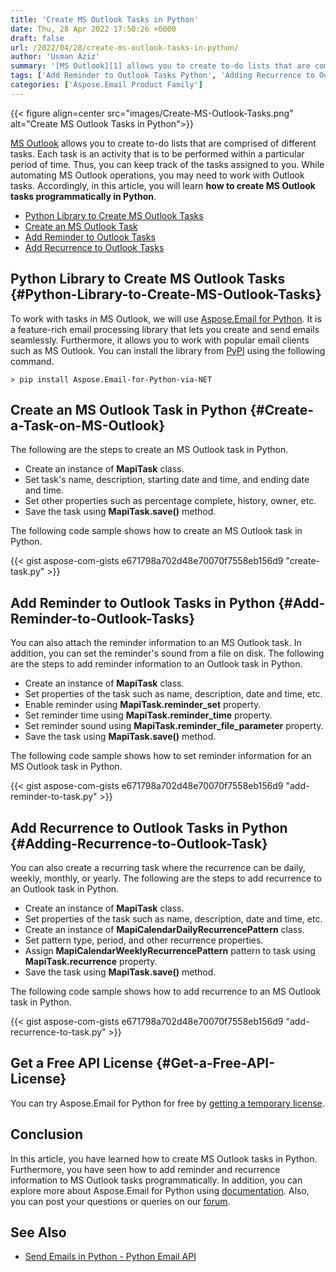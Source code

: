 ```yaml
---
title: 'Create MS Outlook Tasks in Python'
date: Thu, 28 Apr 2022 17:50:26 +0000
draft: false
url: /2022/04/28/create-ms-outlook-tasks-in-python/
author: 'Usman Aziz'
summary: '[MS Outlook][1] allows you to create to-do lists that are comprised of different tasks. Each task is an activity that is to be performed within a particular period of time. Thus, you can keep track of the tasks assigned to you. While automating MS Outlook operations, you may need to work with Outlook tasks. Accordingly, in this article, you will learn **how to create MS Outlook tasks programmatically in Python**.'
tags: ['Add Reminder to Outlook Tasks Python', 'Adding Recurrence to Outlook Task in Python', 'Create a Task on MS Outlook in Python', 'Python Library to Create MS Outlook Tasks', 'python email library']
categories: ['Aspose.Email Product Family']
---
```




{{< figure align=center src="images/Create-MS-Outlook-Tasks.png" alt="Create MS Outlook Tasks in Python">}}


[MS Outlook][2] allows you to create to-do lists that are comprised of different tasks. Each task is an activity that is to be performed within a particular period of time. Thus, you can keep track of the tasks assigned to you. While automating MS Outlook operations, you may need to work with Outlook tasks. Accordingly, in this article, you will learn **how to create MS Outlook tasks programmatically in Python**.

*   [Python Library to Create MS Outlook Tasks][3]
*   [Create an MS Outlook Task][4]
*   [Add Reminder to Outlook Tasks][5]
*   [Add Recurrence to Outlook Tasks][6]

## Python Library to Create MS Outlook Tasks {#Python-Library-to-Create-MS-Outlook-Tasks}

To work with tasks in MS Outlook, we will use [Aspose.Email for Python][7]. It is a feature-rich email processing library that lets you create and send emails seamlessly. Furthermore, it allows you to work with popular email clients such as MS Outlook. You can install the library from [PyPI][8] using the following command.

```
> pip install Aspose.Email-for-Python-via-NET
```

## Create an MS Outlook Task in Python {#Create-a-Task-on-MS-Outlook}

The following are the steps to create an MS Outlook task in Python.

*   Create an instance of **MapiTask** class.
*   Set task's name, description, starting date and time, and ending date and time.
*   Set other properties such as percentage complete, history, owner, etc.
*   Save the task using **MapiTask.save()** method.

The following code sample shows how to create an MS Outlook task in Python.

{{< gist aspose-com-gists e671798a702d48e70070f7558eb156d9 "create-task.py" >}}

## Add Reminder to Outlook Tasks in Python {#Add-Reminder-to-Outlook-Tasks}

You can also attach the reminder information to an MS Outlook task. In addition, you can set the reminder's sound from a file on disk. The following are the steps to add reminder information to an Outlook task in Python.

*   Create an instance of **MapiTask** class.
*   Set properties of the task such as name, description, date and time, etc.
*   Enable reminder using **MapiTask.reminder\_set** property.
*   Set reminder time using **MapiTask.reminder\_time** property.
*   Set reminder sound using **MapiTask.reminder\_file\_parameter** property.
*   Save the task using **MapiTask.save()** method.

The following code sample shows how to set reminder information for an MS Outlook task in Python.

{{< gist aspose-com-gists e671798a702d48e70070f7558eb156d9 "add-reminder-to-task.py" >}}

## Add Recurrence to Outlook Tasks in Python {#Adding-Recurrence-to-Outlook-Task}

You can also create a recurring task where the recurrence can be daily, weekly, monthly, or yearly. The following are the steps to add recurrence to an Outlook task in Python.

*   Create an instance of **MapiTask** class.
*   Set properties of the task such as name, description, date and time, etc.
*   Create an instance of **MapiCalendarDailyRecurrencePattern** class.
*   Set pattern type, period, and other recurrence properties.
*   Assign **MapiCalendarWeeklyRecurrencePattern** pattern to task using **MapiTask.recurrence** property.
*   Save the task using **MapiTask.save()** method.

The following code sample shows how to add recurrence to an MS Outlook task in Python.

{{< gist aspose-com-gists e671798a702d48e70070f7558eb156d9 "add-recurrence-to-task.py" >}}

## Get a Free API License {#Get-a-Free-API-License}

You can try Aspose.Email for Python for free by [getting a temporary license][9].

## Conclusion

In this article, you have learned how to create MS Outlook tasks in Python. Furthermore, you have seen how to add reminder and recurrence information to MS Outlook tasks programmatically. In addition, you can explore more about Aspose.Email for Python using [documentation][10]. Also, you can post your questions or queries on our [forum][11].

## See Also

*   [Send Emails in Python - Python Email API][12]




[1]: https://en.wikipedia.org/wiki/Microsoft_Outlook
[2]: https://en.wikipedia.org/wiki/Microsoft_Outlook
[3]: #Python-Library-to-Create-MS-Outlook-Tasks
[4]: #Create-a-Task-on-MS-Outlook
[5]: #Add-Reminder-to-Outlook-Tasks
[6]: #Adding-Recurrence-to-Outlook-Task
[7]: https://products.aspose.com/email/python-net
[8]: https://pypi.org/project/Aspose.Email-for-Python-via-NET/
[9]: https://purchase.aspose.com/temporary-license
[10]: https://docs.aspose.com/email/python-net/
[11]: https://forum.aspose.com/
[12]: https://blog.aspose.com/2021/05/21/send-emails-in-python/




